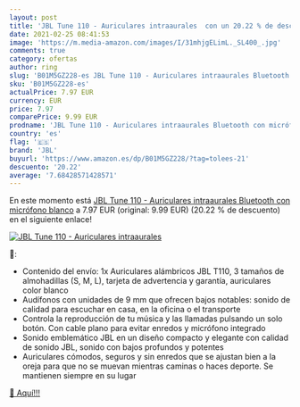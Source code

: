```yaml
---
layout: post
title: 'JBL Tune 110 - Auriculares intraaurales  con un 20.22 % de descuento'
date: 2021-02-25 08:41:53
image: 'https://m.media-amazon.com/images/I/31mhjgELimL._SL400_.jpg'
comments: true
category: ofertas
author: ring
slug: 'B01M5GZ228-es JBL Tune 110 - Auriculares intraaurales Bluetooth con...'
sku: 'B01M5GZ228-es'
actualPrice: 7.97 EUR
currency: EUR
price: 7.97
comparePrice: 9.99 EUR
prodname: 'JBL Tune 110 - Auriculares intraaurales Bluetooth con micrófono  blanco'
country: 'es'
flag: '🇪🇸'
brand: 'JBL'
buyurl: 'https://www.amazon.es/dp/B01M5GZ228/?tag=tolees-21'
descuento: '20.22'
average: '7.68428571428571'
---
```


En este momento está [JBL Tune 110 - Auriculares intraaurales Bluetooth con micrófono  blanco](https://www.amazon.es/dp/B01M5GZ228/?tag=tolees-21) a 7.97 EUR (original: 9.99 EUR) (20.22 %  de descuento) en el siguiente enlace!

[![JBL Tune 110 - Auriculares intraaurales ](https://m.media-amazon.com/images/I/31mhjgELimL._SL400_.jpg)](https://www.amazon.es/dp/B01M5GZ228/?tag=tolees-21)

🔎:

- Contenido del envío: 1x Auriculares alámbricos JBL T110, 3 tamaños de almohadillas (S, M, L), tarjeta de advertencia y garantía, auriculares color blanco
- Audífonos con unidades de 9 mm que ofrecen bajos notables: sonido de calidad para escuchar en casa, en la oficina o el transporte
- Controla la reproducción de tu música y las llamadas pulsando un solo botón. Con cable plano para evitar enredos y micrófono integrado
- Sonido emblemático JBL en un diseño compacto y elegante con calidad de sonido JBL, sonido con bajos profundos y potentes
- Auriculares cómodos, seguros y sin enredos que se ajustan bien a la oreja para que no se muevan mientras caminas o haces deporte. Se mantienen siempre en su lugar

[🛒 Aquí!!!](https://www.amazon.es/dp/B01M5GZ228/?tag=tolees-21)
